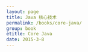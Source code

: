 ```yaml
---
layout: page
title: Java 核心技术
permalink: /books/core-java/
group: book
etitle: Core Java
date: 2015-3-8
---
```

